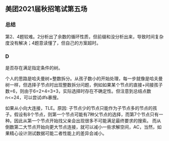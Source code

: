 ## 美团2021届秋招笔试第五场

### 总结

第2、4题较难。2分析出了余数的循环性质，但前缀和没分析出来，导致时间复杂度没有解决；4题意读懂了，但自己的方案超时。



### D

是否存在满足指定条件的树。

个人的思路是哈夫曼树+整数拆分。从孩子数小的开始处理，每一步就像是哈夫曼树一样，但选择子节点时出现整数拆分问题，例如如果某个节点的直接+间接孩子数=6，则由于6=2+4=3+3，实际选择时存在不确定性。但注意到总结点数n<=24，可以尝试dfs暴搜。

如果从小向大连接，TLE。原因: 子节点少的节点只能作为子节点多的节点的孩子。假设有8个节点，则第一个节点可能有7种父节点的选择，而第7个节点只有一种。因此从第一个节点开始找父亲会出现很多不可能满足最终要求的搜索。
而从倒数第二大节点开始向更大节点连接，就可以减小一些求解空间，AC，当然，如果精心设计测试数据可能二者性能上的差异会减小。